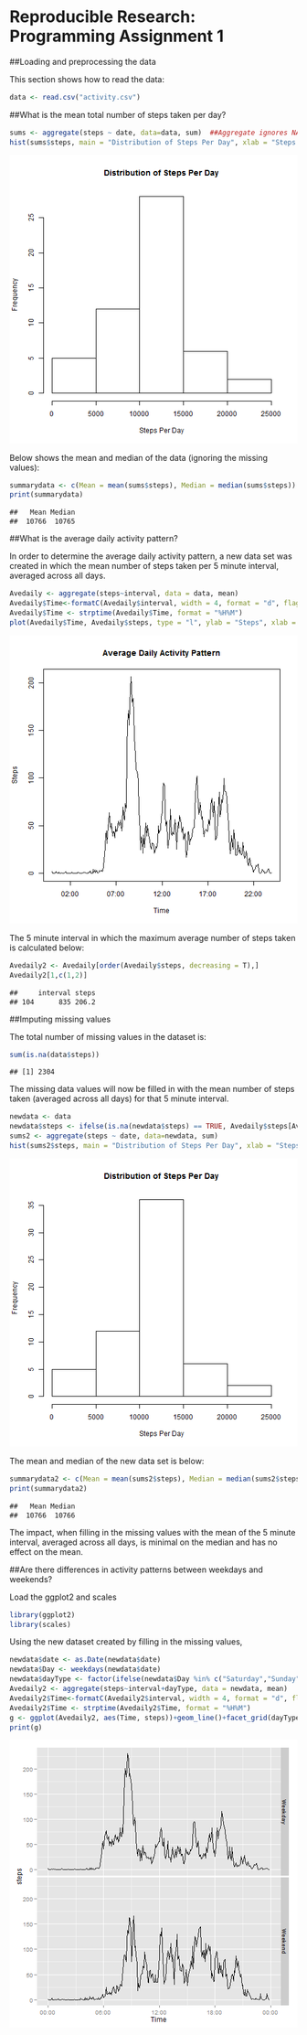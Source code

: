 
# Reproducible Research: Programming Assignment 1

##Loading and preprocessing the data

This section shows how to read the data:


```r
data <- read.csv("activity.csv")
```

##What is the mean total number of steps taken per day?


```r
sums <- aggregate(steps ~ date, data=data, sum)  ##Aggregate ignores NA values
hist(sums$steps, main = "Distribution of Steps Per Day", xlab = "Steps Per Day")
```

![plot of chunk unnamed-chunk-2](figure/unnamed-chunk-2.png) 

Below shows the mean and median of the data (ignoring the missing values):


```r
summarydata <- c(Mean = mean(sums$steps), Median = median(sums$steps))
print(summarydata)
```

```
##   Mean Median 
##  10766  10765
```




##What is the average daily activity pattern?

In order to determine the average daily activity pattern, a new data set was created in which the mean number of steps taken per 5 minute interval, averaged across all days.


```r
Avedaily <- aggregate(steps~interval, data = data, mean)
Avedaily$Time<-formatC(Avedaily$interval, width = 4, format = "d", flag = "0")
Avedaily$Time <- strptime(Avedaily$Time, format = "%H%M")
plot(Avedaily$Time, Avedaily$steps, type = "l", ylab = "Steps", xlab = "Time", main = "Average Daily Activity Pattern")
```

![plot of chunk unnamed-chunk-4](figure/unnamed-chunk-4.png) 

The 5 minute interval in which the maximum average number of steps taken is calculated below:


```r
Avedaily2 <- Avedaily[order(Avedaily$steps, decreasing = T),]
Avedaily2[1,c(1,2)]
```

```
##     interval steps
## 104      835 206.2
```

##Imputing missing values

The total number of missing values in the dataset is:


```r
sum(is.na(data$steps))
```

```
## [1] 2304
```

The missing data values will now be filled in with the mean number of steps taken (averaged across all days) for that 5 minute interval.


```r
newdata <- data
newdata$steps <- ifelse(is.na(newdata$steps) == TRUE, Avedaily$steps[Avedaily$interval %in% newdata$interval],newdata$steps)
sums2 <- aggregate(steps ~ date, data=newdata, sum)
hist(sums2$steps, main = "Distribution of Steps Per Day", xlab = "Steps Per Day")
```

![plot of chunk unnamed-chunk-7](figure/unnamed-chunk-7.png) 

The mean and median of the new data set is below:


```r
summarydata2 <- c(Mean = mean(sums2$steps), Median = median(sums2$steps))
print(summarydata2)
```

```
##   Mean Median 
##  10766  10766
```

The impact, when filling in the missing values with the mean of the 5 minute interval, averaged across all days, is minimal on the median and has no effect on the mean.

##Are there differences in activity patterns between weekdays and weekends?

Load the ggplot2 and scales


```r
library(ggplot2)
library(scales)
```

Using the new dataset created by filling in the missing values,


```r
newdata$date <- as.Date(newdata$date)
newdata$Day <- weekdays(newdata$date)
newdata$dayType <- factor(ifelse(newdata$Day %in% c("Saturday","Sunday"), "Weekend","Weekday"))
Avedaily2 <- aggregate(steps~interval+dayType, data = newdata, mean)
Avedaily2$Time<-formatC(Avedaily2$interval, width = 4, format = "d", flag = "0")
Avedaily2$Time <- strptime(Avedaily2$Time, format = "%H%M")
g <- ggplot(Avedaily2, aes(Time, steps))+geom_line()+facet_grid(dayType~.)+scale_x_datetime(labels = date_format("%H:%M"))
print(g)
```

![plot of chunk unnamed-chunk-10](figure/unnamed-chunk-10.png) 
